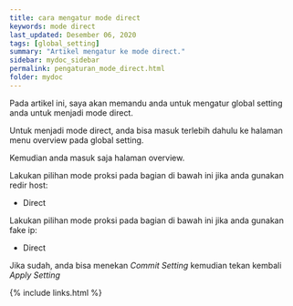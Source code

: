 ```yaml
---
title: cara mengatur mode direct
keywords: mode direct
last_updated: Desember 06, 2020
tags: [global_setting]
summary: "Artikel mengatur ke mode direct."
sidebar: mydoc_sidebar
permalink: pengaturan_mode_direct.html
folder: mydoc
---
```


Pada artikel ini, saya akan memandu anda untuk mengatur global setting anda untuk menjadi mode direct.

Untuk menjadi mode direct, anda bisa masuk terlebih dahulu ke halaman menu overview pada global setting.

Kemudian anda masuk saja halaman overview.

Lakukan pilihan mode proksi pada bagian di bawah ini jika anda gunakan redir host:

- Direct

Lakukan pilihan mode proksi pada bagian di bawah ini jika anda gunakan fake ip:

- Direct

Jika sudah, anda bisa menekan *Commit Setting* kemudian tekan kembali *Apply Setting*

{% include links.html %}
